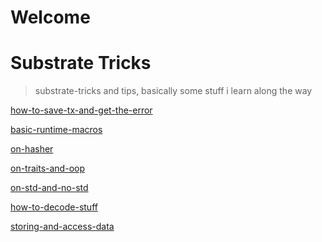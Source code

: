 # Welcome

# Substrate Tricks

> substrate-tricks and tips, basically some stuff i learn along the way

[how-to-save-tx-and-get-the-error](pages/how-to-save-tx-and-get-the-error.md ':include')

[basic-runtime-macros](pages/basic-runtime-macros.md ':include')

[on-hasher](pages/on-hasher.md ':include')

[on-traits-and-oop](pages/on-traits-and-oop.md ':include')

[on-std-and-no-std](pages/on-std-and-no-std.md ':include')

<!-- [on-how-to-debug-like-in-the-node](pages/on-how-to-debug-like-in-the-node.md ':include') -->

[how-to-decode-stuff](pages/how-to-decode-stuff.md ':include')

[storing-and-access-data](pages/storing-and-access-data.md ':include')
